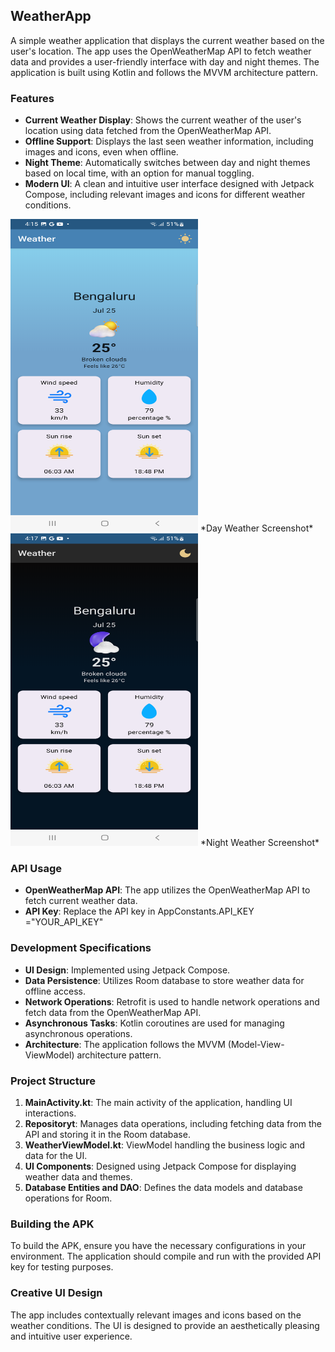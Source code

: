 ## WeatherApp

A simple weather application that displays the current weather based on the user's location. 
The app uses the OpenWeatherMap API to fetch weather data and provides a user-friendly interface with day and night themes.
The application is built using Kotlin and follows the MVVM architecture pattern.

### Features

- **Current Weather Display**: Shows the current weather of the user's location using data fetched from the OpenWeatherMap API.
- **Offline Support**: Displays the last seen weather information, including images and icons, even when offline.
- **Night Theme**: Automatically switches between day and night themes based on local time, with an option for manual toggling.
- **Modern UI**: A clean and intuitive user interface designed with Jetpack Compose, including relevant images and icons for different weather conditions.

<img src = "images/main_light.png" alt = "Day Theme Screenshot" width = "300" height = "500"/>
*Day Weather Screenshot*

<img src = "images/main_dark.png" alt = "Night Theme Screenshot" width = "300" height = "500"/>
*Night Weather Screenshot*

### API Usage

- **OpenWeatherMap API**: The app utilizes the OpenWeatherMap API to fetch current weather data.
- **API Key**: Replace the API key in AppConstants.API_KEY ="YOUR_API_KEY"

### Development Specifications

- **UI Design**: Implemented using Jetpack Compose.
- **Data Persistence**: Utilizes Room database to store weather data for offline access.
- **Network Operations**: Retrofit is used to handle network operations and fetch data from the OpenWeatherMap API.
- **Asynchronous Tasks**: Kotlin coroutines are used for managing asynchronous operations.
- **Architecture**: The application follows the MVVM (Model-View-ViewModel) architecture pattern.

### Project Structure

1. **MainActivity.kt**: The main activity of the application, handling UI interactions.
2. **Repositoryt**: Manages data operations, including fetching data from the API and storing it in the Room database.
3. **WeatherViewModel.kt**: ViewModel handling the business logic and data for the UI.
4. **UI Components**: Designed using Jetpack Compose for displaying weather data and themes.
5. **Database Entities and DAO**: Defines the data models and database operations for Room.

### Building the APK

To build the APK, ensure you have the necessary configurations in your environment. The application should compile and run with the provided API key for testing purposes.

### Creative UI Design

The app includes contextually relevant images and icons based on the weather conditions. The UI is designed to provide an aesthetically pleasing and intuitive user experience.

